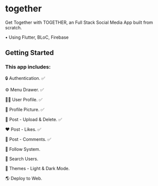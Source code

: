 # together

Get Together with TOGETHER, an Full Stack Social Media App built from scratch.

• Using Flutter, BLoC, Firebase

## Getting Started

### This app includes:

🔒 Authentication. ✅

⚙️ Menu Drawer. ✅ 

🥷🏽 User Profile. ✅

🤪 Profile Picture. ✅ 

📸 Post - Upload & Delete. ✅

❤️ Post - Likes. ✅

💬 Post - Comments. ✅ 

🤝 Follow System.

🔎 Search Users.

🎨 Themes - Light & Dark Mode.

🌎 Deploy to Web.



